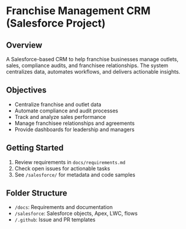 # Franchise Management CRM (Salesforce Project)

## Overview
A Salesforce-based CRM to help franchise businesses manage outlets, sales, compliance audits, and franchisee relationships. The system centralizes data, automates workflows, and delivers actionable insights.

## Objectives
- Centralize franchise and outlet data
- Automate compliance and audit processes
- Track and analyze sales performance
- Manage franchisee relationships and agreements
- Provide dashboards for leadership and managers

## Getting Started
1. Review requirements in `docs/requirements.md`
2. Check open issues for actionable tasks
3. See `/salesforce/` for metadata and code samples

## Folder Structure
- `/docs`: Requirements and documentation
- `/salesforce`: Salesforce objects, Apex, LWC, flows
- `/.github`: Issue and PR templates